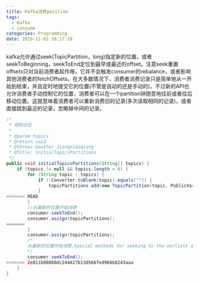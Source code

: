 ```yaml
---
title: Kafka消费position
tags:
  - Kafka
  - consume
categories: Programming
date: 2016-11-02 18:17:19
---
```



kafka允许通过seek(TopicPartition，long)指定新的位置，或者seekToBeginning，seekToEnd定位到最早或最近的offset。注意seek重置offsets只对当前消费者起作用，它并不会触发consumer的rebalance，或者影响其他消费者的fetchOffsets。在大多数情况下，消费者消费记录只是简单地从一开始到结束，并且定时地提交它的位置(不管是自动的还是手动的)。不过新的API也允许消费者手动控制它的位置，消费者可以在一个partition钟随意地往前或者往后移动位置。这就意味着消费者可以重新消费旧的记录(多次读取相同的记录)，或者直接跳到最近的记录，忽略掉中间的记录。

<!-- more -->

```Java
/*
 * 得到分区
 *
 * @param topics
 * @return void
 * @throws @author Jiangxiaoqiang
 * @Title: initialTopicsPartitions
 */
public void initialTopicsPartitions(String[] topics) {
    if (topics != null && topics.length > 0) {
        for (String topic : topics) {
            if (!Converter.toBlank(topic).equals("")) {
                topicPartitions.add(new TopicPartition(topic, PublicVariable.KAFKA_COMSUME_PARTION));
            }
<<<<<<< HEAD
        }
        //从最新的位置开始消费
        consumer.seekToEnd();
        consumer.assign(topicPartitions);
=======
        }                
        consumer.assign(topicPartitions);
        /*
        从最新的位置开始消费,Special methods for seeking to the earliest and latest offset the server maintains are also available ( seekToBeginning(TopicPartition...) and seekToEnd(TopicPartition...) respectively)
        */
        consumer.seekToEnd();
>>>>>>> 2e811b88860dc244827b13d566fed966b8243aaa
    }
}
```

